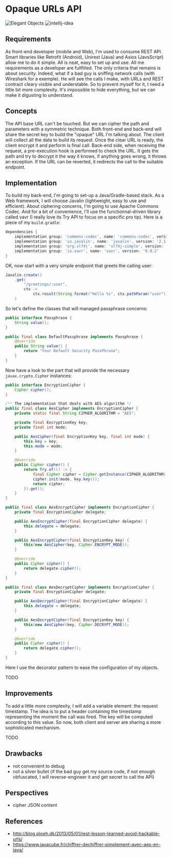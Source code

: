 # Opaque URLs API

![Elegant Objects](https://www.elegantobjects.org/badge.svg)
![intellij-idea](https://www.elegantobjects.org/intellij-idea.svg)

## Requirements

As front-end developer (mobile and Web), I'm used to consume REST API. Smart libraries like Retrofit  (Android), Unirest (Java) and Axios (JavsScript) allow me to do it simple. All is neat, easy to set up and use. All me requirements as a developer are fullfilled.
The only criteria that remains is about security. Indeed, what if a bad guy is sniffing network calls (with Wireshark for a exemple). He will see the calls I make, with URLs and REST contract cleary visible and understable.
So to prevent myself for it, I need a little bit more complexity. It's impossible to hide everything, but we can make it digusting to understand.

## Concepts

The API base URL can't be touched. But we can cipher the path and parameters with a symmetric technique. Both front-end and back-end will share the secret key to build the "opaque" URL I'm talking about. The client will collect all the data to build its request. Once the clear URL is ready, the client encrypt it and perform is final call.
Back-end side, when receiving the request, a pre-execution hook is performed to check the URL. It gets the path and try to decrypt it the way it knows, if anything goes wrong, it throws an exception. If the URL can be reverted, it redirects the call to the suitable endpoint.

## Implementation

To build my back-end, I'm going to set-up a Java/Gradle-based stack. As a Web framework, I will choose Javalin (lightweight, easy to use and efficient). About ciphering concerns, I'm going to use Apache Commons Codec. And for a bit of convenience, I'll use the functionnal-driven library called vavr (I really love its Try API to focus on a specific pro tip). Here is a piece of my `build.gradle`:

```groovy
dependencies {
    implementation group: 'commons-codec', name: 'commons-codec', version: '1.11'
    implementation group: 'io.javalin', name: 'javalin', version: '2.1.1'
    implementation group: 'org.slf4j', name: 'slf4j-simple', version: '1.7.25' // optional but recommended when using Javalin
    implementation group: 'io.vavr', name: 'vavr', version: '0.9.2'
}
```

OK, now start with a very simple endpoint that greets the calling user:

```java
Javalin.create()
    .get(
        "/greetings/:user", 
        ctx -> 
            ctx.result(String.format("Hello %s", ctx.pathParam("user")))
    )
```

So let's define the classes that will managed passphrase concerns:

```java
public interface Passphrase {
    String value();
}

public final class DefaultPassphrase implements Passphrase {
    @Override
    public String value() {
        return "Your Default Security PassPhrase";
    }
}
```

Now have a look to the part that will provide the necessary `javax.crypto.Cipher` instances:

```java
public interface EncryptionCipher {
    Cipher cipher();
}

/** The implementation that deals with AES algorithm */
public final class AesCipher implements EncryptionCipher {
    private static final String CIPHER_ALGORITHM = "AES";

    private final EncryptionKey key;
    private final int mode;

    public AesCipher(final EncryptionKey key, final int mode) {
        this.key = key;
        this.mode = mode;
    }

    @Override
    public Cipher cipher() {
        return Try.of(() -> {
            final Cipher cipher = Cipher.getInstance(CIPHER_ALGORITHM);
            cipher.init(mode, key.key());
            return cipher;
        }).get();
    }
}

public final class AesEncryptCipher implements EncryptionCipher {
    private final EncryptionCipher delegate;

    public AesEncryptCipher(final EncryptionCipher delegate) {
        this.delegate = delegate;
    }

    public AesEncryptCipher(final EncryptionKey key) {
        this(new AesCipher(key, Cipher.ENCRYPT_MODE));
    }

    @Override
    public Cipher cipher() {
        return delegate.cipher();
    }
}

public final class AesDecryptCipher implements EncryptionCipher {
    private final EncryptionCipher delegate;

    public AesDecryptCipher(final EncryptionCipher delegate) {
        this.delegate = delegate;
    }

    public AesDecryptCipher(final EncryptionKey key) {
        this(new AesCipher(key, Cipher.DECRYPT_MODE));
    }

    @Override
    public Cipher cipher() {
        return delegate.cipher();
    }
}
```

Here I use the decorator pattern to ease the configuration of my objects.

TODO

## Improvements

To add a little more complexity, I will add a variable element: the request timestamp. The idea is to put a header containing the timestamp representing the moment the call was fired. The key will be computed according to this value. So now, both client and server are sharing a more sophisticated mechanism.

TODO

## Drawbacks

- not convenient to debug
- not a silver bullet (if the bad guy get my source code, if not enough obfuscated, I will reverse-engineer it and get secret to call the API)

## Perspectives

- cipher JSON content

## References

- <http://blog.ploeh.dk/2013/05/01/rest-lesson-learned-avoid-hackable-urls/>
- <https://www.javacube.fr/chiffrer-dechiffrer-simplement-avec-aes-en-java/>